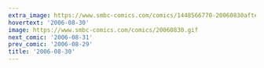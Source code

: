 ```yaml
---
extra_image: https://www.smbc-comics.com/comics/1448566770-20060830after.png
hovertext: '2006-08-30'
image: https://www.smbc-comics.com/comics/20060830.gif
next_comic: '2006-08-31'
prev_comic: '2006-08-29'
title: '2006-08-30'
---
```


